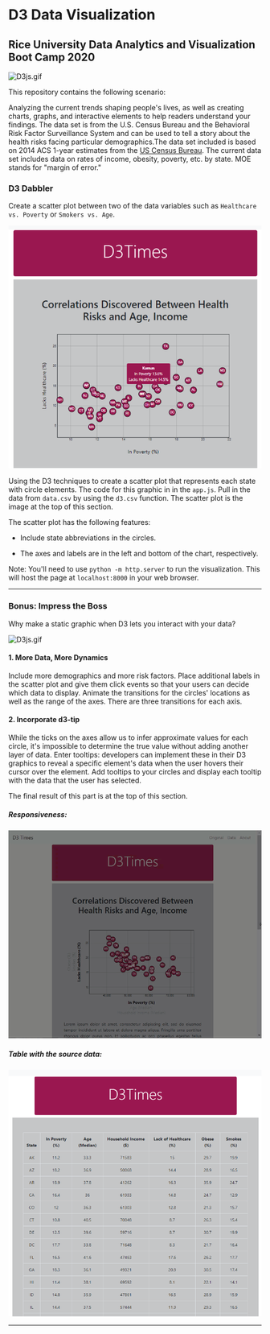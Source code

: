 # D3 Data Visualization


## Rice University Data Analytics and Visualization Boot Camp 2020

![D3js.gif](Images/D3js.gif)


This repository contains the following scenario:


Analyzing the current trends shaping people's lives, as well as creating charts, graphs, and interactive elements to help readers understand your findings.
The data set is from the U.S. Census Bureau and the Behavioral Risk Factor Surveillance System and can be used to tell a story about the health risks facing particular demographics.The data set included is based on 2014 ACS 1-year estimates from the [US Census Bureau](https://data.census.gov/cedsci/). The current data set includes data on rates of income, obesity, poverty, etc. by state. MOE stands for "margin of error."


### D3 Dabbler

Create a scatter plot between two of the data variables such as `Healthcare vs. Poverty` or `Smokers vs. Age`.

![Part_1.png](Images/Part_1.png)

Using the D3 techniques to create a scatter plot that represents each state with circle elements. The code for this graphic in in the `app.js`. Pull in the data from `data.csv` by using the `d3.csv` function. The scatter plot is the image at the top of this section.

The scatter plot has the following features:

* Include state abbreviations in the circles.

* The axes and labels are in the left and bottom of the chart, respectively.

Note: You'll need to use `python -m http.server` to run the visualization. This will host the page at `localhost:8000` in your web browser.

- - -

### Bonus: Impress the Boss

Why make a static graphic when D3 lets you interact with your data?

![D3js.gif](Images/D3js.gif)


#### 1. More Data, More Dynamics

Include more demographics and more risk factors. Place additional labels in the scatter plot and give them click events so that your users can decide which data to display. Animate the transitions for the circles' locations as well as the range of the axes. There are three transitions for each axis.

#### 2. Incorporate d3-tip

While the ticks on the axes allow us to infer approximate values for each circle, it's impossible to determine the true value without adding another layer of data. Enter tooltips: developers can implement these in their D3 graphics to reveal a specific element's data when the user hovers their cursor over the element. Add tooltips to your circles and display each tooltip with the data that the user has selected.

The final result of this part is at the top of this section.

##### Responsiveness:

![D3_responsive.gif](Images/D3_responsive.gif)

##### Table with the source data:

![Data.png](Images/Data.png)



- - -
